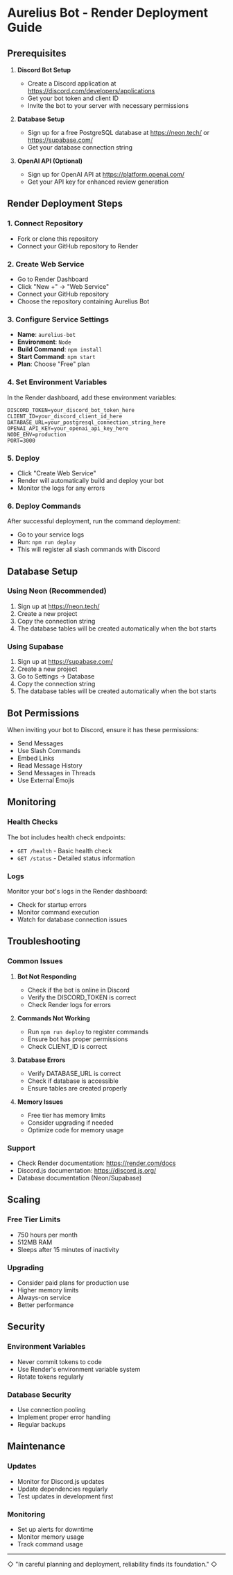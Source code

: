 # Aurelius Bot - Render Deployment Guide

## Prerequisites

1. **Discord Bot Setup**
   - Create a Discord application at https://discord.com/developers/applications
   - Get your bot token and client ID
   - Invite the bot to your server with necessary permissions

2. **Database Setup**
   - Sign up for a free PostgreSQL database at https://neon.tech/ or https://supabase.com/
   - Get your database connection string

3. **OpenAI API (Optional)**
   - Sign up for OpenAI API at https://platform.openai.com/
   - Get your API key for enhanced review generation

## Render Deployment Steps

### 1. Connect Repository
- Fork or clone this repository
- Connect your GitHub repository to Render

### 2. Create Web Service
- Go to Render Dashboard
- Click "New +" → "Web Service"
- Connect your GitHub repository
- Choose the repository containing Aurelius Bot

### 3. Configure Service Settings
- **Name**: `aurelius-bot`
- **Environment**: `Node`
- **Build Command**: `npm install`
- **Start Command**: `npm start`
- **Plan**: Choose "Free" plan

### 4. Set Environment Variables
In the Render dashboard, add these environment variables:

```
DISCORD_TOKEN=your_discord_bot_token_here
CLIENT_ID=your_discord_client_id_here
DATABASE_URL=your_postgresql_connection_string_here
OPENAI_API_KEY=your_openai_api_key_here
NODE_ENV=production
PORT=3000
```

### 5. Deploy
- Click "Create Web Service"
- Render will automatically build and deploy your bot
- Monitor the logs for any errors

### 6. Deploy Commands
After successful deployment, run the command deployment:
- Go to your service logs
- Run: `npm run deploy`
- This will register all slash commands with Discord

## Database Setup

### Using Neon (Recommended)
1. Sign up at https://neon.tech/
2. Create a new project
3. Copy the connection string
4. The database tables will be created automatically when the bot starts

### Using Supabase
1. Sign up at https://supabase.com/
2. Create a new project
3. Go to Settings → Database
4. Copy the connection string
5. The database tables will be created automatically when the bot starts

## Bot Permissions

When inviting your bot to Discord, ensure it has these permissions:
- Send Messages
- Use Slash Commands
- Embed Links
- Read Message History
- Send Messages in Threads
- Use External Emojis

## Monitoring

### Health Checks
The bot includes health check endpoints:
- `GET /health` - Basic health check
- `GET /status` - Detailed status information

### Logs
Monitor your bot's logs in the Render dashboard:
- Check for startup errors
- Monitor command execution
- Watch for database connection issues

## Troubleshooting

### Common Issues

1. **Bot Not Responding**
   - Check if the bot is online in Discord
   - Verify the DISCORD_TOKEN is correct
   - Check Render logs for errors

2. **Commands Not Working**
   - Run `npm run deploy` to register commands
   - Ensure bot has proper permissions
   - Check CLIENT_ID is correct

3. **Database Errors**
   - Verify DATABASE_URL is correct
   - Check if database is accessible
   - Ensure tables are created properly

4. **Memory Issues**
   - Free tier has memory limits
   - Consider upgrading if needed
   - Optimize code for memory usage

### Support
- Check Render documentation: https://render.com/docs
- Discord.js documentation: https://discord.js.org/
- Database documentation (Neon/Supabase)

## Scaling

### Free Tier Limits
- 750 hours per month
- 512MB RAM
- Sleeps after 15 minutes of inactivity

### Upgrading
- Consider paid plans for production use
- Higher memory limits
- Always-on service
- Better performance

## Security

### Environment Variables
- Never commit tokens to code
- Use Render's environment variable system
- Rotate tokens regularly

### Database Security
- Use connection pooling
- Implement proper error handling
- Regular backups

## Maintenance

### Updates
- Monitor for Discord.js updates
- Update dependencies regularly
- Test updates in development first

### Monitoring
- Set up alerts for downtime
- Monitor memory usage
- Track command usage

---

◇ "In careful planning and deployment, reliability finds its foundation." ◇
